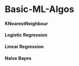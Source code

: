 # Basic-ML-Algos

#### KNearestNeighbour
#### Logistic Regression
#### Linear Regression
#### Naive Bayes
